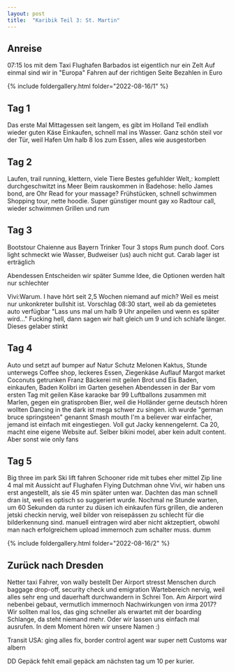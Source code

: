 ```yaml
---
layout: post
title:  "Karibik Teil 3: St. Martin"
---
```


## Anreise
07:15 los mit dem Taxi
Flughafen Barbados ist eigentlich nur ein Zelt
Auf einmal sind wir in "Europa"
Fahren auf der richtigen Seite
Bezahlen in Euro



{% include foldergallery.html folder="2022-08-16/1" %}

## Tag 1
Das erste Mal Mittagessen seit langem, es gibt im Holland Teil endlixh wieder guten Käse
Einkaufen, schnell mal ins Wasser. Ganz schön steil vor der Tür, weil Hafen
Um halb 8 los zum Essen, alles wie ausgestorben

## Tag 2
Laufen, trail running, klettern, viele Tiere
Bestes gefuhlder Welt,: komplett durchgeschwitzt ins Meer
Beim rauskommen in Badehose: hello James bond, are Ohr Read for your massage?
Frühstücken, schnell schwimmen
Shopping tour, nette hoodie. Super günstiger mount gay xo
Radtour call, wieder schwimmen
Grillen und rum


## Tag 3
Bootstour
Chaienne aus Bayern
Trinker Tour
3 stops
Rum punch doof. Cors light schmeckt wie Wasser, Budweiser (us) auch nicht gut. Carab lager ist erträglich

Abendessen
Entscheiden wir später
Summe Idee, die Optionen werden halt nur schlechter


Vivi:Warum. I have hört seit 2,5 Wochen niemand auf mich? Weil es meist nur unkonkreter bullshit ist.
Vorschlag 08:30 start, weil ab da gemietetes auto verfügbar
"Lass uns mal um halb 9 Uhr anpeilen und wenn es später wird..."
Fucking hell, dann sagen wir halt gleich um 9 und ich schlafe länger. Dieses gelaber stinkt

## Tag 4
Auto und setzt auf bumper auf
Natur Schutz Melonen Kaktus, Stunde unterwegs
Coffee shop, leckeres Essen, Ziegenkäse Auflauf
Margot market
Coconuts getrunken
Franz Bäckerei mit geilen Brot und Eis
Baden, einkaufen, Baden
Kolibri im Garten gesehen
Abendessen in der Bar vom ersten Tag mit geilen Käse
karaoke bar
99 Luftballons zusammen mit Marlen, gegen ein gratisproben Bier, weil die Holländer gerne deutsch hören wollten
Dancing in the dark ist mega schwer zu singen. ich wurde "german bruce springsteen" genannt
Smash mouth I'm a believer war einfacher, jemand ist einfach mit eingestiegen. Voll gut
Jacky kennengelernt. Ca 20, macht eine eigene Website auf. Selber bikini model, aber kein adult content. Aber sonst wie only fans

## Tag 5

Big three im park
Ski lift fahren
Schooner ride mit tubes eher mittel
Zip line 4 mal mit Aussicht auf Flughafen
Flying Dutchman ohne Vivi, wir haben uns erst angestellt, als sie 45 min später unten war. Dachten das man schnell dran ist, weil es optisch so suggeriert wurde. Nochmal ne Stunde warten, um 60 Sekunden da runter zu düsen
ich einkaufen fürs grillen, die anderen jetski
checkin nervig, weil bilder von reisepässen zu schlecht für die bilderkennung sind. manuell eintragen wird aber nicht aktzeptiert, obwohl man nach erfolgreichem upload immernoch zum schalter muss. dumm


{% include foldergallery.html folder="2022-08-16/2" %}




## Zurück nach Dresden
Netter taxi Fahrer, von wally bestellt
Der Airport stresst Menschen durch baggage drop-off, security check und emigration
Wartebereich nervig, weil alles sehr eng und dauerhaft durchwandern in Schrei Ton. Am Airport wird nebenbei gebaut, vermutlich immernoch Nachwirkungen von irma 2017?
Wir sollten mal los, das ging schneller als erwartet mit der boarding Schlange, da steht niemand mehr. Oder wir lassen uns einfach mal ausrufen.
 In dem Moment hören wir unsere Namen :)


Transit USA: ging alles fix, border control agent war super nett
Customs war albern


DD Gepäck fehlt email
gepäck am nächsten tag um 10 per kurier.
